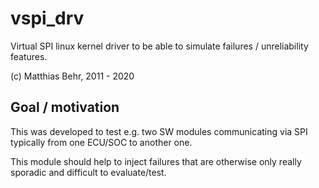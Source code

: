 # vspi_drv
Virtual SPI linux kernel driver to be able to simulate failures / unreliability features.

(c) Matthias Behr, 2011 - 2020

## Goal / motivation

This was developed to test e.g. two SW modules communicating via SPI typically from one ECU/SOC to another one.

This module should help to inject failures that are otherwise only really sporadic and difficult to evaluate/test.

